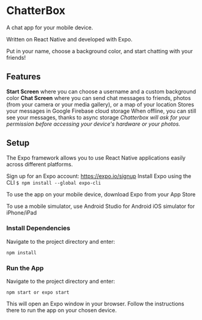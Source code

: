 # ChatterBox 

A chat app for your mobile device. 

Written on React Native and developed with Expo.

Put in your name, choose a background color, and start chatting with your friends!

## Features

**Start Screen** where you can choose a username and a custom background color
**Chat Screen** where you can send chat messages to friends, photos (from your camera or your media gallery), or a map of your location
Stores your messages in Google Firebase cloud storage
When offline, you can still see your messages, thanks to async storage
_Chatterbox will ask for your permission before accessing your device's hardware or your photos._

## Setup

The Expo framework allows you to use React Native applications easily across different platforms.

Sign up for an Expo account: https://expo.io/signup
Install Expo using the CLI ```$ npm install --global expo-cli```

To use the app on your mobile device, download Expo from your App Store

To use a mobile simulator, use 
Android Studio for Android
iOS simulator for iPhone/iPad

### Install Dependencies

Navigate to the project directory and enter:

```npm install```

### Run the App

Navigate to the project directory and enter:

```npm start or expo start```

This will open an Expo window in your browser. Follow the instructions there to run the app on your chosen device.

